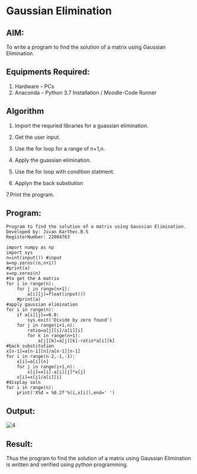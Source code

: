 # Gaussian Elimination

## AIM:
To write a program to find the solution of a matrix using Gaussian Elimination.
## Equipments Required:
1. Hardware – PCs
2. Anaconda – Python 3.7 Installation / Moodle-Code Runner

## Algorithm


1. Import the requried libraries for a guassian elimination.

2. Get the user input.

3. Use the for loop for a range of n+1,n.

4. Apply the guassian elimination.

5. Use the for loop with condition statment.

6. Applyn the back substiution

7.Print the program.

## Program:
```pythone
Program to find the solution of a matrix using Gaussian Elimination.
Developed by: Jivan Karthec.B.S
RegisterNumber: 22004763

import numpy as np
import sys 
n=int(input()) #input
a=np.zeros((n,n+1))
#print(a)
x=np.zeros(n)
#to get the A matrix
for i in range(n):
    for j in range(n+1):
        a[i][j]=float(input())
    #print(a)
#apply gaussian elimination
for i in range(n):
    if a[i][j]==0.0:
        sys.exit('Divide by zero found')    
    for j in range(i+1,n):
        ratio=a[j][i]/a[i][i]
        for k in range(n+1):
            a[j][k]=a[j][k]-ratio*a[i][k]
#back substitution
x[n-1]=a[n-1][n]/a[n-1][n-1] 
for i in range(n-2,-1,-1):
    x[i]=a[i][n]
    for j in range(i+1,n):
        x[i]=x[i]-a[i][j]*x[j]
    x[i]=x[i]/a[i][i]
#display soln
for i in range(n):
    print('X%d = %0.2f'%(i,x[i]),end=' ')
```

## Output:
![4](https://user-images.githubusercontent.com/121165867/214801227-1f9b0d5d-d9ca-4b8e-8aa2-c3117ecefa8f.png)



## Result:
Thus the program to find the solution of a matrix using Gaussian Elimination is written and verified using python programming.

